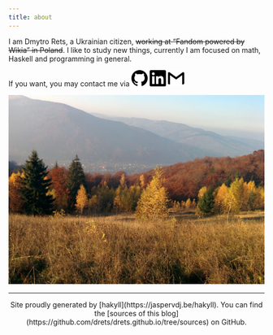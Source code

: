 ```yaml
---
title: about
---
```

I am Dmytro Rets, a Ukrainian citizen, ~~working at “Fandom powered by Wikia” in Poland~~. I like to study new things, currently I am focused on math, Haskell and programming in general.  

If you want, you may contact me via
[<img src="/images/contact/github.svg" class="icon" />](https://github.com/drets)
[<img src="/images/contact/linkedin.svg" class="icon" />](https://www.linkedin.com/in/drets)
<a href="mailto:dmitryrets@gmail.com"><img src="/images/contact/gmail.svg" class="icon" /></a>

<img src="/images/life.jpg" />

<hr />

<center>Site proudly generated by [hakyll](https://jaspervdj.be/hakyll). You can find the [sources of this blog](https://github.com/drets/drets.github.io/tree/sources) on GitHub.</center>


